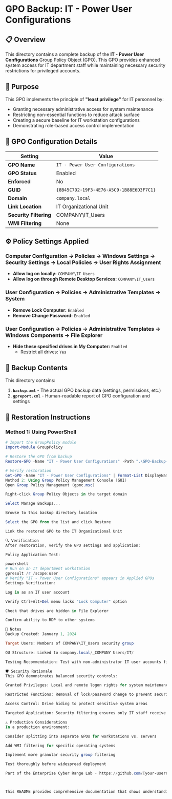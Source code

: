 # GPO Backup: IT - Power User Configurations

## 📋 Overview

This directory contains a complete backup of the **IT - Power User Configurations** Group Policy Object (GPO). This GPO provides enhanced system access for IT department staff while maintaining necessary security restrictions for privileged accounts.

## 🎯 Purpose

This GPO implements the principle of **"least privilege"** for IT personnel by:
- Granting necessary administrative access for system maintenance
- Restricting non-essential functions to reduce attack surface
- Creating a secure baseline for IT workstation configurations
- Demonstrating role-based access control implementation

## 🔧 GPO Configuration Details

| Setting | Value |
|---------|-------|
| **GPO Name** | `IT - Power User Configurations` |
| **GPO Status** | Enabled |
| **Enforced** | No |
| **GUID** | `{8B45C7D2-19F3-4E76-A5C9-1B88E6D3F7C1}` |
| **Domain** | `company.local` |
| **Link Location** | IT Organizational Unit |
| **Security Filtering** | COMPANY\IT_Users |
| **WMI Filtering** | None |

## ⚙️ Policy Settings Applied

### Computer Configuration → Policies → Windows Settings → Security Settings → Local Policies → User Rights Assignment
- **Allow log on locally:** `COMPANY\IT_Users`
- **Allow log on through Remote Desktop Services:** `COMPANY\IT_Users`

### User Configuration → Policies → Administrative Templates → System
- **Remove Lock Computer:** `Enabled`
- **Remove Change Password:** `Enabled`

### User Configuration → Policies → Administrative Templates → Windows Components → File Explorer
- **Hide these specified drives in My Computer:** `Enabled`
  - Restrict all drives: `Yes`

## 📁 Backup Contents

This directory contains:

1.  **`backup.xml`** - The actual GPO backup data (settings, permissions, etc.)
2.  **`gpreport.xml`** - Human-readable report of GPO configuration and settings


## 🚀 Restoration Instructions

### Method 1: Using PowerShell
```powershell
# Import the GroupPolicy module
Import-Module GroupPolicy

# Restore the GPO from backup
Restore-GPO -Name "IT - Power User Configurations" -Path ".\GPO-Backup-IT-Power-User-Config\" -Domain "company.local"

# Verify restoration
Get-GPO -Name "IT - Power User Configurations" | Format-List DisplayName, Description, GpoStatus
Method 2: Using Group Policy Management Console (GUI)
Open Group Policy Management (gpmc.msc)

Right-click Group Policy Objects in the target domain

Select Manage Backups...

Browse to this backup directory location

Select the GPO from the list and click Restore

Link the restored GPO to the IT Organizational Unit

🔍 Verification
After restoration, verify the GPO settings and application:

Policy Application Test:

powershell
# Run on an IT department workstation
gpresult /r /scope:user
# Verify "IT - Power User Configurations" appears in Applied GPOs
Settings Verification:

Log in as an IT user account

Verify Ctrl+Alt+Del menu lacks "Lock Computer" option

Check that drives are hidden in File Explorer

Confirm ability to RDP to other systems

📝 Notes
Backup Created: January 1, 2024

Target Users: Members of COMPANY\IT_Users security group

OU Structure: Linked to company.local/_COMPANY Users/IT/

Testing Recommendation: Test with non-administrator IT user accounts first

🛡️ Security Rationale
This GPO demonstrates balanced security controls:

Granted Privileges: Local and remote logon rights for system maintenance

Restricted Functions: Removal of lock/password change to prevent security bypass

Access Control: Drive hiding to protect sensitive system areas

Targeted Application: Security filtering ensures only IT staff receive these policies

⚠️ Production Considerations
In a production environment:

Consider splitting into separate GPOs for workstations vs. servers

Add WMI filtering for specific operating systems

Implement more granular security group filtering

Test thoroughly before widespread deployment

Part of the Enterprise Cyber Range Lab - https://github.com/[your-username]/enterprise-cyber-range



This README provides comprehensive documentation that shows understanding of both the technical implementation and the security rationale behind the GPO settings. It demonstrates enterprise-level thinking about privilege management and security controls.
